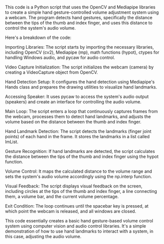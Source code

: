 This code is a Python script that uses the OpenCV and Mediapipe libraries to create a simple hand gesture-controlled volume adjustment system using a webcam. The program detects hand gestures, specifically the distance between the tips of the thumb and index finger, and uses this distance to control the system's audio volume.

Here's a breakdown of the code:

Importing Libraries:
        The script starts by importing the necessary libraries, including OpenCV (cv2), Mediapipe (mp), math functions (hypot), ctypes for handling Windows audio, and pycaw for audio control.

Video Capture Initialization: 
      The script initializes the webcam (camera) by creating a VideoCapture object from OpenCV.

Hand Detection Setup:
      It configures the hand detection using Mediapipe's Hands class and prepares the drawing utilities to visualize hand landmarks.

Accessing Speaker:
    It uses pycaw to access the system's audio output (speakers) and create an interface for controlling the audio volume.

Main Loop: 
    The script enters a loop that continuously captures frames from the webcam, processes them to detect hand landmarks, and adjusts the volume based on the distance between the thumb and index finger.

Hand Landmark Detection:
    The script detects the landmarks (finger joint points) of each hand in the frame. It stores the landmarks in a list called lmList.

Gesture Recognition:
    If hand landmarks are detected, the script calculates the distance between the tips of the thumb and index finger using the hypot function.

Volume Control:
   It maps the calculated distance to the volume range and sets the system's audio volume accordingly using the np.interp function.

Visual Feedback:
   The script displays visual feedback on the screen, including circles at the tips of the thumb and index finger, a line connecting them, a volume bar, and the current volume percentage.

Exit Condition:
   The loop continues until the spacebar key is pressed, at which point the webcam is released, and all windows are closed.

This code essentially creates a basic hand gesture-based volume control system using computer vision and audio control libraries. It's a simple demonstration of how to use hand landmarks to interact with a system, in this case, adjusting the audio volume.
